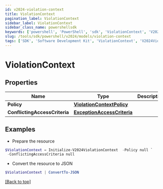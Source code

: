 ```yaml
---
id: v2024-violation-context
title: ViolationContext
pagination_label: ViolationContext
sidebar_label: ViolationContext
sidebar_class_name: powershellsdk
keywords: ['powershell', 'PowerShell', 'sdk', 'ViolationContext', 'V2024ViolationContext'] 
slug: /tools/sdk/powershell/v2024/models/violation-context
tags: ['SDK', 'Software Development Kit', 'ViolationContext', 'V2024ViolationContext']
---
```



# ViolationContext

## Properties

Name | Type | Description | Notes
------------ | ------------- | ------------- | -------------
**Policy** | [**ViolationContextPolicy**](violation-context-policy) |  | [optional] 
**ConflictingAccessCriteria** | [**ExceptionAccessCriteria**](exception-access-criteria) |  | [optional] 

## Examples

- Prepare the resource
```powershell
$ViolationContext = Initialize-V2024ViolationContext  -Policy null `
 -ConflictingAccessCriteria null
```

- Convert the resource to JSON
```powershell
$ViolationContext | ConvertTo-JSON
```


[[Back to top]](#) 

